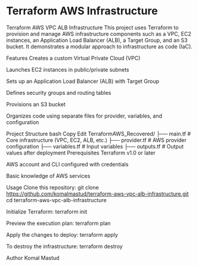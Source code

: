 # Terraform AWS Infrastructure

Terraform AWS VPC ALB Infrastructure
This project uses Terraform to provision and manage AWS infrastructure components such as a VPC, EC2 instances, an Application Load Balancer (ALB), a Target Group, and an S3 bucket. It demonstrates a modular approach to infrastructure as code (IaC).

Features
Creates a custom Virtual Private Cloud (VPC)

Launches EC2 instances in public/private subnets

Sets up an Application Load Balancer (ALB) with Target Group

Defines security groups and routing tables

Provisions an S3 bucket

Organizes code using separate files for provider, variables, and configuration

Project Structure
bash
Copy
Edit
TerraformAWS_Recovered/
├── main.tf         # Core infrastructure (VPC, EC2, ALB, etc.)
├── provider.tf     # AWS provider configuration
├── variables.tf    # Input variables
├── outputs.tf      # Output values after deployment
Prerequisites
Terraform v1.0 or later

AWS account and CLI configured with credentials

Basic knowledge of AWS services

Usage
Clone this repository:
git clone https://github.com/komalmastud/terraform-aws-vpc-alb-infrastructure.git
cd terraform-aws-vpc-alb-infrastructure

Initialize Terraform:
terraform init

Preview the execution plan:
terraform plan

Apply the changes to deploy:
terraform apply

To destroy the infrastructure:
terraform destroy

Author
Komal Mastud
